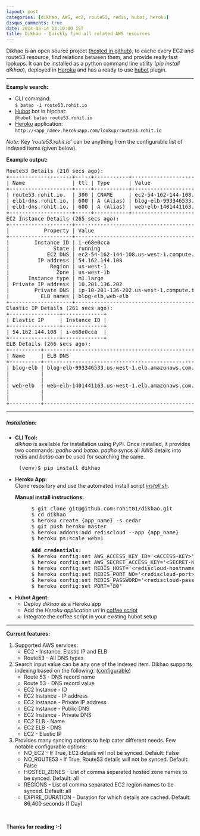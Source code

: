 ```yaml
---
layout: post
categories: [dikhao, AWS, ec2, route53, redis, hubot, heroku]
disqus_comments: true
date: 2014-05-14 13:10:00 IST
title: Dikhao - Quickly find all related AWS resources
---
```


Dikhao is an open source project ([hosted in github](https://github.com/rohit01/dikhao)), to cache every EC2 and route53 resource, find relations between them, and provide really fast lookups. It can be installed as a python command line utility (*pip install dikhao*), deployed in [Heroku](https://heroku.com/) and has a ready to use [hubot](https://hubot.github.com/) plugin.

---

**Example search:**

* CLI command:  
    ``$ batao -i route53.rohit.io``
* [Hubot](https://hubot.github.com/) bot in hipchat:  
    ``@hubot batao route53.rohit.io``
* [Heroku](https://heroku.com/) application:  
    ``http://<app_name>.herokuapp.com/lookup/route53.rohit.io``

*Note:* Key *'route53.rohit.io'* can be anything from the configurable list of indexed items (given below).

**Example output:**

<pre>
Route53 Details (210 secs ago):
+--------------------+-----+-----------+----------------------------------------------------+
| Name               | ttl | Type      | Value                                              |
+--------------------+-----+-----------+----------------------------------------------------+
| route53.rohit.io.  | 300 | CNAME     | ec2-54-162-144-108.us-west-1.compute.amazonaws.com |
| elb1-dns.rohit.io. | 600 | A (Alias) | blog-elb-993346533.us-west-1.elb.amazonaws.com.    |
| elb1-dns.rohit.io. | 600 | A (Alias) | web-elb-1401441163.us-west-1.elb.amazonaws.com.    |
+--------------------+-----+-----------+----------------------------------------------------+
EC2 Instance Details (265 secs ago):
+--------------------+----------------------------------------------------+
|           Property | Value                                              |
+--------------------+----------------------------------------------------+
|        Instance ID | i-e68e0cca                                         |
|              State | running                                            |
|            EC2 DNS | ec2-54-162-144-108.us-west-1.compute.amazonaws.com |
|         IP address | 54.162.144.108                                     |
|             Region | us-west-1                                          |
|               Zone | us-west-1b                                         |
|      Instance type | m1.large                                           |
| Private IP address | 10.201.136.202                                     |
|        Private DNS | ip-10-201-136-202.us-west-1.compute.internal       |
|          ELB names | blog-elb,web-elb                                   |
+--------------------+----------------------------------------------------+
Elastic IP Details (261 secs ago):
+----------------+-------------+
| Elastic IP     | Instance ID |
+----------------+-------------+
| 54.162.144.108 | i-e68e0cca  |
+----------------+-------------+
ELB Details (266 secs ago):
+----------+-------------------------------------------------+-------------+--------------+
| Name     | ELB DNS                                         | Instance ID | State        |
+----------+-------------------------------------------------+-------------+--------------+
| blog-elb | blog-elb-993346533.us-west-1.elb.amazonaws.com. | i-e68e0cca  | InService    |
|          |                                                 | i-e68kkbba  | InService    |
|          |                                                 | i-52641cad  | OutOfService |
| web-elb  | web-elb-1401441163.us-west-1.elb.amazonaws.com. | i-e68e0cca  | InService    |
|          |                                                 | i-e68kkbba  | InService    |
|          |                                                 | i-52641cad  | OutOfService |
+----------+-------------------------------------------------+-------------+--------------+
</pre>

---

##### **Installation:**

* **CLI Tool:**  
    *dikhao* is available for installation using PyPi. Once installed, it provides two commands: *padho* and *batao*. *padho* syncs all AWS details into redis and *batao* can be used for searching the same.

<pre>
    (venv)$ pip install dikhao
</pre>

* **Heroku App:**  
    Clone respsitory and use the automated install script *[install.sh](https://github.com/rohit01/dikhao/blob/master/install.sh)*.

    **Manual install instructions:**

<pre>
        $ git clone git@github.com:rohit01/dikhao.git
        $ cd dikhao
        $ heroku create {app_name} -s cedar
        $ git push heroku master
        $ heroku addons:add rediscloud --app {app_name}
        $ heroku ps:scale web=1

        <b>Add credentials:</b>
        $ heroku config:set AWS_ACCESS_KEY_ID='&lt;ACCESS-KEY&gt;'
        $ heroku config:set AWS_SECRET_ACCESS_KEY='&lt;SECRET-KEY&gt;'
        $ heroku config:set REDIS_HOST='&lt;rediscloud-hostname&gt;'
        $ heroku config:set REDIS_PORT_NO='&lt;rediscloud-port&gt;'
        $ heroku config:set REDIS_PASSWORD='&lt;rediscloud-password&gt;'
        $ heroku config:set PORT='80'
</pre>

* **Hubot Agent:**
    * Deploy *dikhao* as a Heroku app
    * Add the *Heroku application url* in [coffee script](https://github.com/rohit01/dikhao/blob/master/hubot/dikhao.coffee)
    * Integrate the coffee script in your existing hubot setup

---

**Current features:**

1. Supported AWS services:
    * EC2 - Instance, Elastic IP and ELB
    * Route53 - All DNS types
2. Search input value can be any one of the indexed item. Dikhao supports indexing based on the following: ([configurable](https://github.com/rohit01/dikhao/blob/master/dikhao/sync.py#L16))
    * Route 53 - DNS record name
    * Route 53 - DNS record value
    * EC2 Instance - ID
    * EC2 Instance - IP address
    * EC2 Instance - Private IP address
    * EC2 Instance - Public DNS
    * EC2 Instance - Private DNS
    * EC2 ELB - Name
    * EC2 ELB - DNS
    * EC2 - Elastic IP
3. Provides many syncing options to help cater different needs. Few notable configurable options:
    * NO_EC2 - If True, EC2 details will not be synced. Default: False
    * NO_ROUTE53 - If True, Route53 details will not be synced. Default: False
    * HOSTED_ZONES - List of comma separated hosted zone names to be synced. Default: all
    * REGIONS - List of comma separated EC2 region names to be synced. Default: all
    * EXPIRE_DURATION - Duration for which details are cached. Default: 86,400 seconds (1 Day)

<br />

**Thanks for reading :-)**
